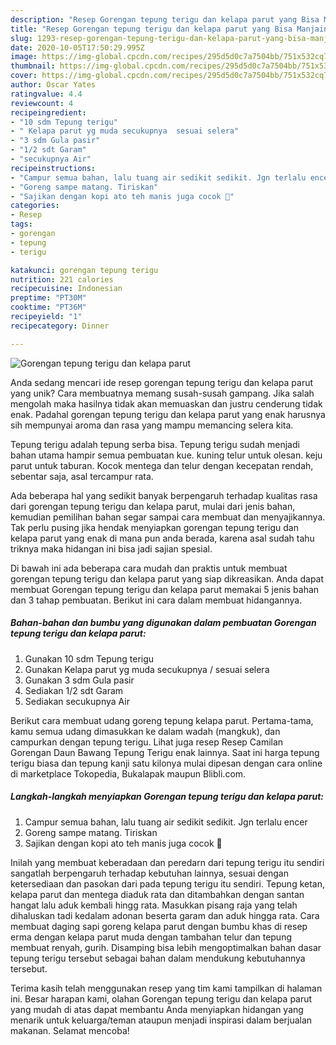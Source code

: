 ```yaml
---
description: "Resep Gorengan tepung terigu dan kelapa parut yang Bisa Manjain Lidah"
title: "Resep Gorengan tepung terigu dan kelapa parut yang Bisa Manjain Lidah"
slug: 1293-resep-gorengan-tepung-terigu-dan-kelapa-parut-yang-bisa-manjain-lidah
date: 2020-10-05T17:50:29.995Z
image: https://img-global.cpcdn.com/recipes/295d5d0c7a7504bb/751x532cq70/gorengan-tepung-terigu-dan-kelapa-parut-foto-resep-utama.jpg
thumbnail: https://img-global.cpcdn.com/recipes/295d5d0c7a7504bb/751x532cq70/gorengan-tepung-terigu-dan-kelapa-parut-foto-resep-utama.jpg
cover: https://img-global.cpcdn.com/recipes/295d5d0c7a7504bb/751x532cq70/gorengan-tepung-terigu-dan-kelapa-parut-foto-resep-utama.jpg
author: Oscar Yates
ratingvalue: 4.4
reviewcount: 4
recipeingredient:
- "10 sdm Tepung terigu"
- " Kelapa parut yg muda secukupnya  sesuai selera"
- "3 sdm Gula pasir"
- "1/2 sdt Garam"
- "secukupnya Air"
recipeinstructions:
- "Campur semua bahan, lalu tuang air sedikit sedikit. Jgn terlalu encer"
- "Goreng sampe matang. Tiriskan"
- "Sajikan dengan kopi ato teh manis juga cocok 🥰"
categories:
- Resep
tags:
- gorengan
- tepung
- terigu

katakunci: gorengan tepung terigu 
nutrition: 221 calories
recipecuisine: Indonesian
preptime: "PT30M"
cooktime: "PT36M"
recipeyield: "1"
recipecategory: Dinner

---
```



![Gorengan tepung terigu dan kelapa parut](https://img-global.cpcdn.com/recipes/295d5d0c7a7504bb/751x532cq70/gorengan-tepung-terigu-dan-kelapa-parut-foto-resep-utama.jpg)

Anda sedang mencari ide resep gorengan tepung terigu dan kelapa parut yang unik? Cara membuatnya memang susah-susah gampang. Jika salah mengolah maka hasilnya tidak akan memuaskan dan justru cenderung tidak enak. Padahal gorengan tepung terigu dan kelapa parut yang enak harusnya sih mempunyai aroma dan rasa yang mampu memancing selera kita.

Tepung terigu adalah tepung serba bisa. Tepung terigu sudah menjadi bahan utama hampir semua pembuatan kue. kuning telur untuk olesan. keju parut untuk taburan. Kocok mentega dan telur dengan kecepatan rendah, sebentar saja, asal tercampur rata.

Ada beberapa hal yang sedikit banyak berpengaruh terhadap kualitas rasa dari gorengan tepung terigu dan kelapa parut, mulai dari jenis bahan, kemudian pemilihan bahan segar sampai cara membuat dan menyajikannya. Tak perlu pusing jika hendak menyiapkan gorengan tepung terigu dan kelapa parut yang enak di mana pun anda berada, karena asal sudah tahu triknya maka hidangan ini bisa jadi sajian spesial.


Di bawah ini ada beberapa cara mudah dan praktis untuk membuat gorengan tepung terigu dan kelapa parut yang siap dikreasikan. Anda dapat membuat Gorengan tepung terigu dan kelapa parut memakai 5 jenis bahan dan 3 tahap pembuatan. Berikut ini cara dalam membuat hidangannya.

<!--inarticleads1-->

##### Bahan-bahan dan bumbu yang digunakan dalam pembuatan Gorengan tepung terigu dan kelapa parut:

1. Gunakan 10 sdm Tepung terigu
1. Gunakan  Kelapa parut yg muda secukupnya / sesuai selera
1. Gunakan 3 sdm Gula pasir
1. Sediakan 1/2 sdt Garam
1. Sediakan secukupnya Air


Berikut cara membuat udang goreng tepung kelapa parut. Pertama-tama, kamu semua udang dimasukkan ke dalam wadah (mangkuk), dan campurkan dengan tepung terigu. Lihat juga resep Resep Camilan Gorengan Daun Bawang Tepung Terigu enak lainnya. Saat ini harga tepung terigu biasa dan tepung kanji satu kilonya mulai dipesan dengan cara online di marketplace Tokopedia, Bukalapak maupun Blibli.com. 

<!--inarticleads2-->

##### Langkah-langkah menyiapkan Gorengan tepung terigu dan kelapa parut:

1. Campur semua bahan, lalu tuang air sedikit sedikit. Jgn terlalu encer
1. Goreng sampe matang. Tiriskan
1. Sajikan dengan kopi ato teh manis juga cocok 🥰


Inilah yang membuat keberadaan dan peredarn dari tepung terigu itu sendiri sangatlah berpengaruh terhadap kebutuhan lainnya, sesuai dengan ketersediaan dan pasokan dari pada tepung terigu itu sendiri. Tepung ketan, kelapa parut dan mentega diaduk rata dan ditambahkan dengan santan hangat lalu aduk kembali hingg rata. Masukkan pisang raja yang telah dihaluskan tadi kedalam adonan beserta garam dan aduk hingga rata. Cara membuat daging sapi goreng kelapa parut dengan bumbu khas di resep erma dengan kelapa parut muda dengan tambahan telur dan tepung membuat renyah, gurih. Disamping bisa lebih mengoptimalkan bahan dasar tepung terigu tersebut sebagai bahan dalam mendukung kebutuhannya tersebut. 

Terima kasih telah menggunakan resep yang tim kami tampilkan di halaman ini. Besar harapan kami, olahan Gorengan tepung terigu dan kelapa parut yang mudah di atas dapat membantu Anda menyiapkan hidangan yang menarik untuk keluarga/teman ataupun menjadi inspirasi dalam berjualan makanan. Selamat mencoba!
